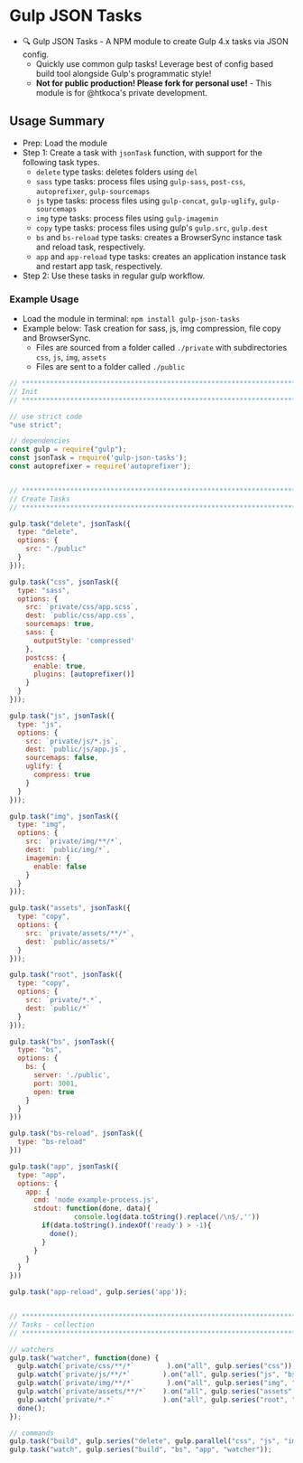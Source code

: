 # Gulp JSON Tasks
- 🔍 Gulp JSON Tasks - A NPM module to create Gulp 4.x tasks via JSON config.
  - Quickly use common gulp tasks! Leverage best of config based build tool alongside Gulp's programmatic style!
  - **Not for public production! Please fork for personal use!** - This module is for @htkoca's private development.

## Usage Summary
- Prep: Load the module
- Step 1: Create a task with `jsonTask` function, with support for the following task types.
  - `delete` type tasks: deletes folders using `del`
  - `sass` type tasks: process files using `gulp-sass`, `post-css`, `autoprefixer`, `gulp-sourcemaps`
  - `js` type tasks: process files using `gulp-concat`, `gulp-uglify`, `gulp-sourcemaps`
  - `img` type tasks: process files using `gulp-imagemin`
  - `copy` type tasks: process files using gulp's `gulp.src`, `gulp.dest`
  - `bs` and `bs-reload` type tasks: creates a BrowserSync instance task and reload task, respectively.
  - `app` and `app-reload` type tasks: creates an application instance task and restart app task, respectively.
- Step 2: Use these tasks in regular gulp workflow.

### Example Usage
- Load the module in terminal: `npm install gulp-json-tasks`
- Example below: Task creation for sass, js, img compression, file copy and BrowserSync.
  - Files are sourced from a folder called `./private` with subdirectories `css`, `js`, `img`, `assets`
  - Files are sent to a folder called `./public`

```js
// ****************************************************************************************************
// Init
// ****************************************************************************************************

// use strict code
"use strict";

// dependencies
const gulp = require("gulp");
const jsonTask = require('gulp-json-tasks');
const autoprefixer = require('autoprefixer');


// ****************************************************************************************************
// Create Tasks
// ****************************************************************************************************

gulp.task("delete", jsonTask({
  type: "delete",
  options: {
    src: "./public"
  }
}));

gulp.task("css", jsonTask({
  type: "sass",
  options: {
    src: `private/css/app.scss`,
    dest: `public/css/app.css`,
    sourcemaps: true,
    sass: { 
      outputStyle: 'compressed' 
    },
    postcss: { 
      enable: true, 
      plugins: [autoprefixer()] 
    }
  }
}));

gulp.task("js", jsonTask({
  type: "js",
  options: {
    src: `private/js/*.js`,
    dest: `public/js/app.js`,
    sourcemaps: false,
    uglify: { 
      compress: true 
    }
  }
}));

gulp.task("img", jsonTask({
  type: "img",
  options: {
    src: `private/img/**/*`,
    dest: `public/img/*`,
    imagemin: { 
      enable: false 
    }
  }
}));

gulp.task("assets", jsonTask({
  type: "copy",
  options: {
    src: `private/assets/**/*`,
    dest: `public/assets/*`
  }
}));

gulp.task("root", jsonTask({
  type: "copy",
  options: {
    src: `private/*.*`,
    dest: `public/*`
  }
}));

gulp.task("bs", jsonTask({
  type: "bs",
  options: {
    bs: {
      server: './public', 
      port: 3001, 
      open: true 
    }
  }
}))

gulp.task("bs-reload", jsonTask({
  type: "bs-reload"
}))

gulp.task("app", jsonTask({
  type: "app",
  options: {
    app: {
      cmd: 'node example-process.js',
      stdout: function(done, data){
				console.log(data.toString().replace(/\n$/,''))
        if(data.toString().indexOf('ready') > -1){
          done();
        }
      }
    }
  }
}))

gulp.task("app-reload", gulp.series('app'));


// ****************************************************************************************************
// Tasks - collection
// ****************************************************************************************************

// watchers
gulp.task("watcher", function(done) {
  gulp.watch(`private/css/**/*`        ).on("all", gulp.series("css"));
  gulp.watch(`private/js/**/*`        ).on("all", gulp.series("js", "bs-reload"));
  gulp.watch(`private/img/**/*`        ).on("all", gulp.series("img", "bs-reload"));
  gulp.watch(`private/assets/**/*`    ).on("all", gulp.series("assets", "bs-reload"));
  gulp.watch(`private/*.*`            ).on("all", gulp.series("root", "app-reload", "bs-reload"));
  done();
});

// commands
gulp.task("build", gulp.series("delete", gulp.parallel("css", "js", "img", "assets", "root")));
gulp.task("watch", gulp.series("build", "bs", "app", "watcher"));
```